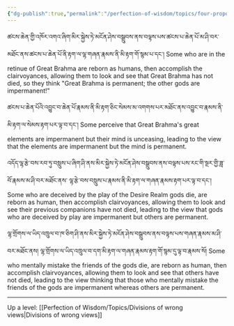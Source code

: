 ```yaml
---
{"dg-publish":true,"permalink":"/perfection-of-wisdom/topics/four-proponents-of-partial-permanence/"}
---
```


ཚངས་ཆེན་གྱི་འཁོར་འགའ་ཞིག་མིར་སྐྱེས་ཏེ་མངོན་ཤེས་བསྒྲུབས་ནས་བལྟས་པས་ཚངས་པ་ཆེན་པོ་མ་ཤི་བར་མཐོང་ནས་ཚངས་པ་ཆེན་པོ་ནི་རྟག་ལ་ལྷ་གཞན་རྣམས་ནི་མི་རྟག་གོ་སྙམ་པ་དང༌། 
Some who are in the retinue of Great Brahma are reborn as humans, then accomplish the clairvoyances, allowing them to look and see that Great Brahma has not died, so they think "Great Brahma is permanent; the other gods are impermanent!"

ཚངས་པ་ཆེན་པོའི་འབྱུང་བ་ཆེན་པོ་རྣམས་ནི་མི་རྟག་ཅིང་སེམས་མ་འགགས་པར་མཐོང་ནས་འབྱུང་བ་རྣམས་ནི་མི་རྟག་ལ་སེམས་རྟག་པར་ལྟ་བ་དང༌། 
Some perceive that Great Brahma's great elements are impermanent but their mind is unceasing, leading to the view that the elements are impermanent but the mind is permanent.

འདོད་ལྷ་རྩེ་བས་རབ་ཏུ་བསླུས་པ་ཞིག་ཤི་ནས་མིར་སྐྱེས་ཏེ་མངོན་ཤེས་བསྒྲུབས་ནས་བལྟས་པས་རང་གི་སྔར་གྱི་ཟླ་བོ་རྣམས་མ་ཤི་བར་མཐོང་ནས་
ལྷ་རྩེ་བས་བསླུས་པ་རྣམས་ནི་མི་རྟག་ལ་གཞན་རྣམས་རྟག་པར་ལྟ་བ་དང༌། 
Some who are deceived by the play of the Desire Realm gods die, are reborn as human, then accomplish clairvoyances, allowing them to look and see their previous companions have not died, leading to the view that gods who are deceived by play are impermanent but others are permanent.

ལྷ་གྲོགས་ལ་ཡིད་འཁྲུལ་བ་ཁ་ཅིག་ཤི་ནས་མིར་སྐྱེས་ཏེ་མངོན་ཤེས་བསྒྲུབས་ནས་བལྟས་པས་གཞན་རྣམས་མ་ཤི་བར་མཐོང་ནས། 
ལྷ་གྲོགས་ལ་ཡིད་འཁྲུལ་བ་དག་མི་རྟག་ལ་གཞན་རྣམས་རྟག་གོ་སྙམ་དུ་ལྟ་བ་རྣམས་སོ།
Some who mentally mistake the friends of the gods die, are reborn as human, then accomplish clairvoyances, allowing them to look and see that others have not died, leading to the view thinking that those who mentally mistake the friends of the gods are impermanent whereas others are permanent.


---
Up a level: [[Perfection of Wisdom/Topics/Divisions of wrong views\|Divisions of wrong views]]